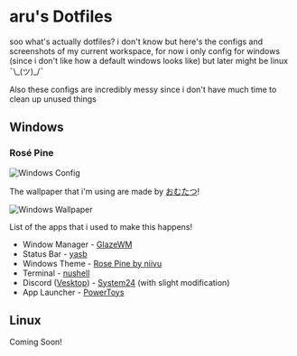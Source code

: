 # aru's Dotfiles
soo what's actually dotfiles? i don't know but here's the configs and screenshots of my current workspace, for now i only config for windows (since i don't like how a default windows looks like) but later might be linux ¯\\\_(ツ)_/¯ 

Also these configs are incredibly messy since i don't have much time to clean up unused things
## Windows
### Rosé Pine
![Windows Config](/image/take-1.png)

The wallpaper that i'm using are made by [おむたつ](https://x.com/omrice4869)!

![Windows Wallpaper](/image/take-1-desktop.png)

List of the apps that i used to make this happens!
* Window Manager - [GlazeWM](https://github.com/glzr-io/glazewm)
* Status Bar - [yasb](https://github.com/amnweb/yasb)
* Windows Theme - [Rose Pine by niivu](https://www.deviantart.com/niivu/art/Rose-Pine-for-Windows-11-955213259)
* Terminal - [nushell](https://www.nushell.sh/)
* Discord ([Vesktop](https://github.com/Vencord/Vesktop)) - [System24](https://github.com/refact0r/system24) (with slight modification)
* App Launcher - [PowerToys](https://learn.microsoft.com/en-us/windows/powertoys/)
## Linux
Coming Soon!